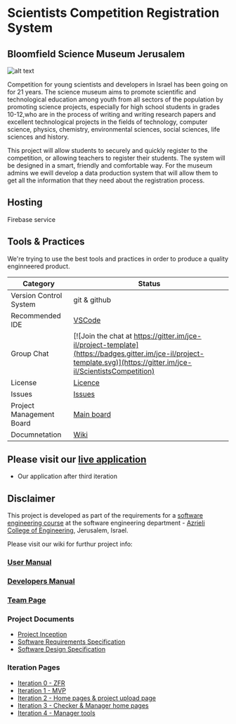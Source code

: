 # Scientists Competition Registration System
## Bloomfield Science Museum Jerusalem

![alt text](https://image.ibb.co/jYHcVS/logo.jpg)

Competition for young scientists and developers in Israel has been going on for 21 years.
The science museum aims to promote scientific and technological education among youth from all sectors of the population by promoting science projects, especially for high school students in grades 10-12,who are in the process of writing and writing research papers and excellent technological projects in the fields of technology, computer science, physics, chemistry, environmental sciences, social sciences, life sciences and history.

This project will allow students to securely and quickly register to the competition, or allowing teachers to register their students.
The system will be designed in a smart, friendly and comfortable way.
For the museum admins we ewill develop a data production system that will allow them to get all the information that they need 
about the registration process.

## Hosting
Firebase service

## Tools & Practices
We're trying to use the best tools and practices in order to produce a quality enginneered product.

|Category|Status|
|---|---|
| Version Control System| git & github |
| Recommended IDE | [VSCode](https://code.visualstudio.com) |
| Group Chat | [![Join the chat at https://gitter.im/jce-il/project-template](https://badges.gitter.im/jce-il/project-template.svg)](https://gitter.im/jce-il/ScientistsCompetition) |
| License | [Licence](https://github.com/Itay-Hefetz/ScientistsCompetition/blob/master/LICENSE) |
| Issues | [Issues](https://github.com/Itay-Hefetz/ScientistsCompetition/issues) |
| Project Management Board| [Main board](https://github.com/Itay-Hefetz/ScientistsCompetition/projects/4?add_cards_query=is%3Aopen) |
| Documnetation | [Wiki](https://github.com/Itay-Hefetz/ScientistsCompetition/wiki) |

## Please visit our [live application](https://scientistscompetitionv1.firebaseapp.com/loginScreen)
- Our application after third iteration 


## Disclaimer
This project is developed as part of the requirements for a [software engineering course](https://github.com/jce-il/se-class/wiki) at the software engineering department - [Azrieli College of Engineering](http://www.jce.ac.il/), Jerusalem, Israel.

Please visit our wiki for furthur project info: 

### [User Manual](../../wiki/user-manual)

### [Developers Manual](../../wiki/developers-manual)

### [Team Page](https://github.com/Itay-Hefetz/ScientistsCompetition/wiki/Team-Page)

### Project Documents
- [Project Inception](../../wiki/inception)
- [Software Requirements Specification](../../wiki/srs)
- [Software Design Specification](https://github.com/Itay-Hefetz/ScientistsCompetition/wiki/SDS)

### Iteration Pages
- [Iteration 0 - ZFR](../../wiki/iter0-zfr)
- [Iteration 1 - MVP](https://github.com/Itay-Hefetz/ScientistsCompetition/wiki/Iter1-MVP)
- [Iteration 2 - Home pages & project upload page](https://github.com/Itay-Hefetz/ScientistsCompetition/wiki/Iter2---Home-pages-&-project-upload-page)
- [Iteration 3 - Checker & Manager home pages](../../wiki/Iter3--Checker-&-Manager-home-pages)
- [Iteration 4 - Manager tools](../../wiki/Iter-4---Manager-tools)


